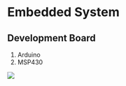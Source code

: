 # Embedded System

## Development Board

1. Arduino
2. MSP430

  ![](https://i.imgur.com/3IVEySw.jpg)
  
